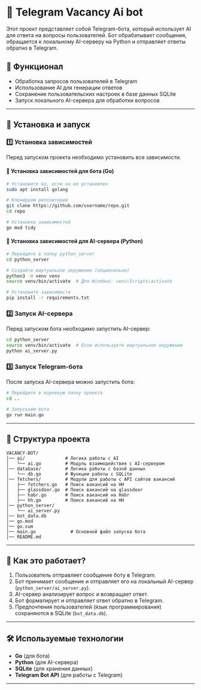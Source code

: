 # 🤖 Telegram Vacancy Ai bot

Этот проект представляет собой Telegram-бота, который использует AI для ответа на вопросы пользователей. Бот обрабатывает сообщения, обращается к локальному AI-серверу на Python и отправляет ответы обратно в Telegram.

## 📌 Функционал

- Обработка запросов пользователей в Telegram
- Использование AI для генерации ответов
- Сохранение пользовательских настроек в базе данных SQLite
- Запуск локального AI-сервера для обработки вопросов

---

## 🚀 Установка и запуск

### 1️⃣ Установка зависимостей

Перед запуском проекта необходимо установить все зависимости.

#### 📌 Установка зависимостей для бота (Go)

```sh
# Установите Go, если он не установлен
sudo apt install golang

# Клонируем репозиторий
git clone https://github.com/username/repo.git
cd repo

# Установка зависимостей
go mod tidy
```

#### 📌 Установка зависимостей для AI-сервера (Python)

```sh
# Перейдите в папку python_server
cd python_server

# Создайте виртуальное окружение (опционально)
python3 -m venv venv
source venv/bin/activate  # Для Windows: venv\Scripts\activate

# Установите зависимости
pip install -r requirements.txt
```

### 2️⃣ Запуск AI-сервера

Перед запуском бота необходимо запустить AI-сервер:

```sh
cd python_server
source venv/bin/activate  # Если используете виртуальное окружение
python ai_server.py
```

### 3️⃣ Запуск Telegram-бота

После запуска AI-сервера можно запустить бота:

```sh
# Перейдите в корневую папку проекта
cd ..

# Запускаем бота
go run main.go
```

---

## 📂 Структура проекта

```
VACANCY-BOT/
│── ai/               # Логика работы с AI
│   └── ai.go         # Модуль взаимодействия с AI-сервером
│── database/         # Логика работы с базой данных
│   └── db.go         # Функции работы с SQLite
│── fetchers/         # Модули для работы с API сайтов вакансий
│   ├── fetchers.go   # Поиск вакансий на HH
│   ├── glassdoor.go  # Поиск вакансий на glassdoor
│   ├── habr.go       # Поиск вакансий на Habr
│   ├── hh.go         # Поиск вакансий на HH
│── python_server/
│   └── ai_server.py
│── bot_data.db 
│── go.mod
│── go.sum
│── main.go             # Основной файл запуска бота
│── README.md

```

---

## 🎯 Как это работает?

1. Пользователь отправляет сообщение боту в Telegram.
2. Бот принимает сообщение и отправляет его на локальный AI-сервер (`python_server/ai_server.py`).
3. AI-сервер анализирует вопрос и возвращает ответ.
4. Бот форматирует и отправляет ответ обратно в Telegram.
5. Предпочтения пользователей (язык программирования) сохраняются в SQLite (`bot_data.db`).

---

## 🛠 Используемые технологии

- **Go** (для бота)
- **Python** (для AI-сервера)
- **SQLite** (для хранения данных)
- **Telegram Bot API** (для работы с Telegram)

---
